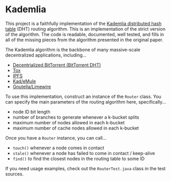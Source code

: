 # Kademlia

This project is a faithfully implementation of the [Kademlia distributed hash table](https://pdos.csail.mit.edu/~petar/papers/maymounkov-kademlia-lncs.pdf) (DHT) routing algorithm. This is an implementation of the strict version of the algorithm. The code is readable, documented, well tested, and fills in all of the missing pieces from the algorithm presented in the original paper.

The Kademlia algorithm is the backbone of many massive-scale decentralized applications, including...
 * [Decentrialized BitTorrent (BitTorrent DHT)](http://www.bittorrent.org/beps/bep_0005.html)
 * [Tox](https://en.wikipedia.org/wiki/Tox_(protocol))
 * [IPFS](https://en.wikipedia.org/wiki/IPFS)
 * [Kad/eMule](https://en.wikipedia.org/wiki/Kad_Network)
 * [Gnutella/Limewire](https://en.wikipedia.org/wiki/Gnutella)

To use this implementation, construct an instance of the ```Router``` class. You can specify the main parameters of the routing algorithm here, specifically...
 * node ID bit length
 * number of branches to generate whenever a k-bucket splits
 * maximum number of nodes allowed in each k-bucket
 * maximum number of cache nodes allowed in each k-bucket

Once you have a `Router` instance, you can call...
 * `touch()` whenever a node comes in contact
 * `stale()` whenever a node has failed to come in contact / keep-alive
 * `find()` to find the closest nodes in the routing table to some ID

If you need usage examples, check out the `RouterTest.java` class in the test sources.